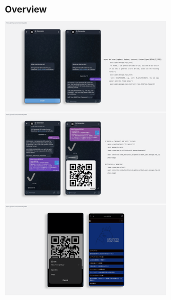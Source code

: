 <h1>Overview</h1>
<kbd>
<img src="img/1.png">
</kbd>  
<kbd>
<img src="img/2.png">
  </kbd>  
<kbd>
<img src="img/3.png">
</kbd>  
